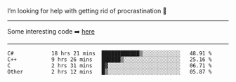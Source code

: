 I’m looking for help with getting rid of procrastination 🤔

-----

Some interesting code :arrow_right: [here](https://github.com/zhen8838/playground)

-----

<!--START_SECTION:waka-->

```text
C#            18 hrs 21 mins  ████████████▒░░░░░░░░░░░░   48.91 %
C++           9 hrs 26 mins   ██████▒░░░░░░░░░░░░░░░░░░   25.16 %
C             2 hrs 31 mins   █▓░░░░░░░░░░░░░░░░░░░░░░░   06.71 %
Other         2 hrs 12 mins   █▒░░░░░░░░░░░░░░░░░░░░░░░   05.87 %
```

<!--END_SECTION:waka-->

<!--
**zhen8838/zhen8838** is a ✨ _special_ ✨ repository because its `README.md` (this file) appears on your GitHub profile.

Here are some ideas to get you started:

- 🔭 I’m currently working on ...
- 🌱 I’m currently learning ...
- 👯 I’m looking to collaborate on ...
 ...
- 💬 Ask me about ...
- 📫 How to reach me: ...
- 😄 Pronouns: ...
- ⚡ Fun fact: ...
-->
